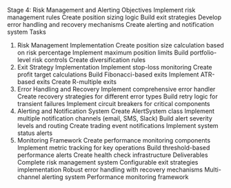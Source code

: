 Stage 4: Risk Management and Alerting
Objectives
Implement risk management rules
Create position sizing logic
Build exit strategies
Develop error handling and recovery mechanisms
Create alerting and notification system
Tasks
1. Risk Management Implementation
Create position size calculation based on risk percentage
Implement maximum position limits
Build portfolio-level risk controls
Create diversification rules
2. Exit Strategy Implementation
Implement stop-loss monitoring
Create profit target calculations
Build Fibonacci-based exits
Implement ATR-based exits
Create R-multiple exits
3. Error Handling and Recovery
Implement comprehensive error handler
Create recovery strategies for different error types
Build retry logic for transient failures
Implement circuit breakers for critical components
4. Alerting and Notification System
Create AlertSystem class
Implement multiple notification channels (email, SMS, Slack)
Build alert severity levels and routing
Create trading event notifications
Implement system status alerts
5. Monitoring Framework
Create performance monitoring components
Implement metric tracking for key operations
Build threshold-based performance alerts
Create health check infrastructure
Deliverables
Complete risk management system
Configurable exit strategies implementation
Robust error handling with recovery mechanisms
Multi-channel alerting system
Performance monitoring framework